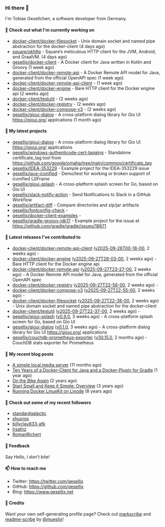 ### Hi there 👋

I'm Tobias Gesellchen, a software developer from Germany.

#### 👷 Check out what I'm currently working on

- [docker-client/docker-filesocket](https://github.com/docker-client/docker-filesocket) - Unix domain socket and named pipe abstraction for the docker-client (4 days ago)
- [square/okhttp](https://github.com/square/okhttp) - Square’s meticulous HTTP client for the JVM, Android, and GraalVM. (4 days ago)
- [gesellix/docker-client](https://github.com/gesellix/docker-client) - A Docker client for Java written in Kotlin and Groovy (1 week ago)
- [docker-client/docker-remote-api](https://github.com/docker-client/docker-remote-api) - A Docker Remote API model for Java, generated from the official OpenAPI spec (1 week ago)
- [docker-client/docker-remote-api-client](https://github.com/docker-client/docker-remote-api-client) -  (1 week ago)
- [docker-client/docker-engine](https://github.com/docker-client/docker-engine) - Bare HTTP client for the Docker engine api (2 weeks ago)
- [docker-client/testutil](https://github.com/docker-client/testutil) -  (2 weeks ago)
- [docker-client/docker-registry](https://github.com/docker-client/docker-registry) -  (2 weeks ago)
- [docker-client/docker-compose-v3](https://github.com/docker-client/docker-compose-v3) -  (2 weeks ago)
- [gesellix/gioui-dialog](https://github.com/gesellix/gioui-dialog) - A cross-platform dialog library for Gio UI https://gioui.org/ applications (1 month ago)

#### 🌱 My latest projects

- [gesellix/gioui-dialog](https://github.com/gesellix/gioui-dialog) - A cross-platform dialog library for Gio UI https://gioui.org/ applications
- [gesellix/windows-authenticode-cert-tagging](https://github.com/gesellix/windows-authenticode-cert-tagging) - Standalone certificate_tag tool from https://github.com/google/omaha/tree/main/common/certificate_tag
- [gesellix/IDEA-353229](https://github.com/gesellix/IDEA-353229) - Example project for the IDEA-353229 issue
- [gesellix/java-iconified](https://github.com/gesellix/java-iconified) - Demo/test for working or broken support of iconified (J)Frame
- [gesellix/gioui-splash](https://github.com/gesellix/gioui-splash) - A cross-platform splash screen for Go, based on Gio UI
- [gesellix/slack-notify-action](https://github.com/gesellix/slack-notify-action) - Send Notifications to Slack in a GitHub Workflow
- [gesellix/artifact-diff](https://github.com/gesellix/artifact-diff) - Compare directories and zip/jar artifacts
- [gesellix/fontconfig-check](https://github.com/gesellix/fontconfig-check) - 
- [gesellix/docker-client-examples](https://github.com/gesellix/docker-client-examples) - 
- [gesellix/gradle-groovy-jdk17](https://github.com/gesellix/gradle-groovy-jdk17) - Example project for the issue at https://github.com/gradle/gradle/issues/18671

#### 🔭 Latest releases I've contributed to

- [docker-client/docker-remote-api-client](https://github.com/docker-client/docker-remote-api-client) ([v2025-09-28T00-18-00](https://github.com/docker-client/docker-remote-api-client/releases/tag/v2025-09-28T00-18-00), 2 weeks ago) - 
- [docker-client/docker-engine](https://github.com/docker-client/docker-engine) ([v2025-09-27T28-03-00](https://github.com/docker-client/docker-engine/releases/tag/v2025-09-27T28-03-00), 2 weeks ago) - Bare HTTP client for the Docker engine api
- [docker-client/docker-remote-api](https://github.com/docker-client/docker-remote-api) ([v2025-09-27T23-27-00](https://github.com/docker-client/docker-remote-api/releases/tag/v2025-09-27T23-27-00), 2 weeks ago) - A Docker Remote API model for Java, generated from the official OpenAPI spec
- [docker-client/docker-registry](https://github.com/docker-client/docker-registry) ([v2025-09-27T22-56-00](https://github.com/docker-client/docker-registry/releases/tag/v2025-09-27T22-56-00), 2 weeks ago) - 
- [docker-client/docker-compose-v3](https://github.com/docker-client/docker-compose-v3) ([v2025-09-27T22-55-00](https://github.com/docker-client/docker-compose-v3/releases/tag/v2025-09-27T22-55-00), 2 weeks ago) - 
- [docker-client/docker-filesocket](https://github.com/docker-client/docker-filesocket) ([v2025-09-27T22-38-00](https://github.com/docker-client/docker-filesocket/releases/tag/v2025-09-27T22-38-00), 2 weeks ago) - Unix domain socket and named pipe abstraction for the docker-client
- [docker-client/testutil](https://github.com/docker-client/testutil) ([v2025-09-27T22-37-00](https://github.com/docker-client/testutil/releases/tag/v2025-09-27T22-37-00), 2 weeks ago) - 
- [gesellix/gioui-splash](https://github.com/gesellix/gioui-splash) ([v0.9.0](https://github.com/gesellix/gioui-splash/releases/tag/v0.9.0), 3 weeks ago) - A cross-platform splash screen for Go, based on Gio UI
- [gesellix/gioui-dialog](https://github.com/gesellix/gioui-dialog) ([v0.1.0](https://github.com/gesellix/gioui-dialog/releases/tag/v0.1.0), 3 weeks ago) - A cross-platform dialog library for Gio UI https://gioui.org/ applications
- [gesellix/couchdb-prometheus-exporter](https://github.com/gesellix/couchdb-prometheus-exporter) ([v30.15.0](https://github.com/gesellix/couchdb-prometheus-exporter/releases/tag/v30.15.0), 2 months ago) - CouchDB stats exporter for Prometheus

#### 📜 My recent blog posts

- [A simple local media server](https://www.gesellix.net/posts/a-simple-local-media-server/) (11 months ago)
- [Ten Years of a Docker-Client for Java and a Docker-Plugin for Gradle](https://www.gesellix.net/posts/ten-years-docker-client-and-gradle-plugin/) (1 year ago)
- [On the Bike Again](https://www.gesellix.net/posts/on-the-bike-again/) (2 years ago)
- [Start Small and Keep it Simple: Overview](https://www.gesellix.net/posts/start-small-keep-it-simple--overview/) (3 years ago)
- [Running Docker LinuxKit on Linode](https://www.gesellix.net/posts/running-docker-linuxkit-on-linode/) (8 years ago)



#### 👯 Check out some of my recent followers

- [standardgalactic](https://github.com/standardgalactic)
- [shuoros](https://github.com/shuoros)
- [billyclay833-afk](https://github.com/billyclay833-afk)
- [Irsathz](https://github.com/Irsathz)
- [RomanRichert](https://github.com/RomanRichert)

#### 💬 Feedback

Say Hello, I don't bite!

#### 📫 How to reach me

- Twitter: https://twitter.com/gesellix
- GitHub: https://github.com/gesellix
- Blog: https://www.gesellix.net

#### 🙇 Credits

Want your own self-generating profile page? Check out [markscribe](https://github.com/muesli/markscribe)
and [readme-scribe](https://github.com/muesli/readme-scribe) by [@mueslix](https://twitter.com/mueslix)!
